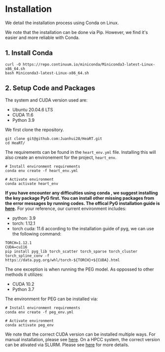 # Installation

We detail the installation process using Conda on Linux.

We note that the installation can be done via Pip. However, we find it's easier and more reliable with Conda.

## 1. Install Conda
```
curl -O https://repo.continuum.io/miniconda/Miniconda3-latest-Linux-x86_64.sh
bash Miniconda3-latest-Linux-x86_64.sh
```

## 2. Setup Code and Packages

The system and CUDA version used are:
- Ubuntu 20.04.6 LTS
- CUDA 11.6
- Python 3.9

We first clone the repository.
```
git clone git@github.com:Juanhui28/HeaRT.git
cd HeaRT/
```

The requirements can be found in the `heart_env.yml` file. Installing this will also create an environement for the project, `heart_env`. 
```
# Install environment requirements
conda env create -f heart_env.yml   

# Activate environment
conda activate heart_env
```
**If you have encounter any difficulties using conda , we suggest installing the key package PyG first. You can install other missing packages from the error messages by running codes. The offical PyG installation guide is [here](https://pytorch-geometric.readthedocs.io/en/latest/install/installation.html).**  For your reference, our current environment includes:

- python: 3.9
- torch: 1.12.1
- torch cuda: 11.6
according to the installation guide of pyg, we can use the following command:
```
TORCH=1.12.1
CUDA=cu116
pip install pyg_lib torch_scatter torch_sparse torch_cluster torch_spline_conv -f https://data.pyg.org/whl/torch-${TORCH}+${CUDA}.html
```


The one exception is when running the PEG model. As oppossed to other methods it utilizes:
- CUDA 10.2
- Python 3.7

The environment for PEG can be installed via:
```
# Install environment requirements
conda env create -f peg_env.yml   

# Activate environment
conda activate peg_env
```


We note that the correct CUDA version can be installed multiple ways. For manual installation, please see [here](https://docs.nvidia.com/cuda/cuda-installation-guide-linux/index.html). On a HPCC system, the correct version can be ativated via SLURM. Please see [here](https://hpcf.umbc.edu/gpu/how-to-run-on-the-gpus/) for more details.
